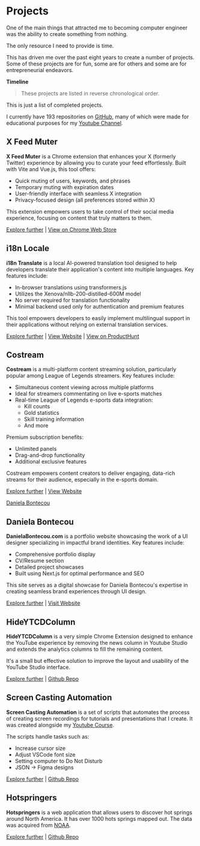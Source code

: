 # Projects

One of the main things that attracted me to becoming computer engineer was the ability to create something from nothing.

The only resource I need to provide is time.

This has driven me over the past eight years to create a number of projects. Some of these projects are for fun, some are for others and some are for entrepreneurial endeavors.

**Timeline**

> These projects are listed in reverse chronological order.

This is just a list of completed projects.

I currently have 193 repositories on [GitHub](https://github.com/CodyBontecou?tab=repositories), many of which were made for educational purposes for my [Youtube Channel](https://www.youtube.com/channel/UCaynjLdmzjkwcsmPN-68iHA).

## X Feed Muter
**X Feed Muter** is a Chrome extension that enhances your X (formerly Twitter) experience by allowing you to curate your feed effortlessly. Built with Vite and Vue.js, this tool offers:

- Quick muting of users, keywords, and phrases
- Temporary muting with expiration dates
- User-friendly interface with seamless X integration
- Privacy-focused design (all preferences stored within X)

This extension empowers users to take control of their social media experience, focusing on content that truly matters to them.

[Explore further](/projects/xfeedmuter) | [View on Chrome Web Store](https://chromewebstore.google.com/detail/x-feed-muter/pkhppphhpgoohjablfokmepgfbkaomhj)

## i18n Locale

**i18n Translate** is a local AI-powered translation tool designed to help developers translate their application's content into multiple languages. Key features include:

- In-browser translations using transformers.js
- Utilizes the Xenova/nllb-200-distilled-600M model
- No server required for translation functionality
- Minimal backend used only for authentication and premium features

This tool empowers developers to easily implement multilingual support in their applications without relying on external translation services.

[Explore further](/projects/i18nlocale) | [View Website](https://i18nlocale.com/) | [View on ProductHunt](https://www.producthunt.com/products/i18nlocale#i18nlocale)

## Costream

**Costream** is a multi-platform content streaming solution, particularly popular among League of Legends streamers. Key features include:

- Simultaneous content viewing across multiple platforms
- Ideal for streamers commentating on live e-sports matches
- Real-time League of Legends e-sports data integration:
  - Kill counts
  - Gold statistics
  - Skill training information
  - And more

Premium subscription benefits:
- Unlimited panels
- Drag-and-drop functionality
- Additional exclusive features

Costream empowers content creators to deliver engaging, data-rich streams for their audience, especially in the e-sports domain.

[Explore further](/projects/costream) | [View Website](https://costream.app/)

[Daniela Bontecou](https://www.danielabontecou.com/)

## Daniela Bontecou

**DanielaBontecou.com** is a portfolio website showcasing the work of a UI designer specializing in impactful brand identities. Key features include:

- Comprehensive portfolio display
- CV/Resume section
- Detailed project showcases
- Built using Next.js for optimal performance and SEO

This site serves as a digital showcase for Daniela Bontecou's expertise in creating seamless brand experiences through UI design.

[Explore further](/projects/danielabontecou) | [Visit Website](https://www.danielabontecou.com)

## HideYTCDColumn

**HideYTCDColumn** is a very simple Chrome Extension designed to enhance the YouTube experience by removing the news column in Youtube Studio and extends the analytics columns to fill the remaining content.

It's a small but effective solution to improve the layout and usability of the YouTube Studio interface.

[Explore further](/projects/HideYTCDColumn) | [Github Repo](https://github.com/CodyBontecou/HideYTCDColumn/)

## Screen Casting Automation

**Screen Casting Automation** is a set of scripts that automates the process of creating screen recordings for tutorials and presentations that I create. It was created alongside my [Youtube Course](https://www.youtube.com/playlist?list=PLQdX2Upwv8S4nVdTpi1ol5tLehbOgdzAC).

The scripts handle tasks such as:
- Increase cursor size
- Adjust VSCode font size
- Setting computer to Do Not Disturb
- JSON -> Figma designs


 [Explore further](/projects/screencastautomation) | [Github Repo](https://github.com/CodyBontecou/screencasting-automation)


## Hotspringers

**Hotspringers** is a web application that allows users to discover hot springs around North America. It has over 1000 hots springs mapped out. The data was acquired from [NOAA](https://data.noaa.gov/metaview/page?xml=NOAA/NESDIS/NGDC/Collection/iso/xml/G01139.xml&view=getDataView&header=none).

[Explore further](/projects/hotspringers) | [Github Repo](https://github.com/CodyBontecou/OurMap)
